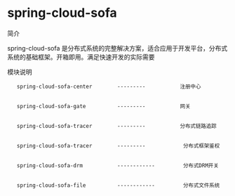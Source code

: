 # spring-cloud-sofa
简介

  spring-cloud-sofa 是分布式系统的完整解决方案，适合应用于开发平台，分布式系统的基础框架。开箱即用。满足快速开发的实际需要

模块说明
       
       spring-cloud-sofa-center        ---------           注册中心

       
       spring-cloud-sofa-gate          ---------           网关 
      
       
       spring-cloud-sofa-tracer        ---------           分布式链路追踪 
     
   
       spring-cloud-sofa-tracer        ---------            分布式框架鉴权
       
       
       spring-cloud-sofa-drm           ------------         分布式DRM开关
       
       
       spring-cloud-sofa-file          ------------         分布式文件系统
       

